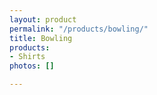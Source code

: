 ```yaml
---
layout: product
permalink: "/products/bowling/"
title: Bowling
products:
- Shirts
photos: []

---
```

